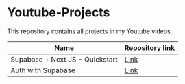 # Youtube-Projects

This repository contains all projects in my Youtube videos.

| Name | Repository link | 
| --- | --- |
|	Supabase + Next JS - Quickstart	|	[Link](https://github.com/fernandops26/youtube-projects/tree/main/supabase-nextjs) | 
|	Auth with Supabase	|	[Link](https://github.com/fernandops26/youtube-projects/tree/main/auth-supabase) | 
